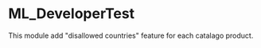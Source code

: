 ML_DeveloperTest
========================================
This module add "disallowed countries" feature for each catalago product.
